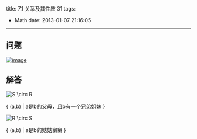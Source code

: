 title: 7.1 关系及其性质 31
tags:
  - Math
date: 2013-01-07 21:16:05
---

## 问题

[![image](http://freewind.me/wp-content/uploads/2013/01/image_thumb137.png "image")](http://freewind.me/wp-content/uploads/2013/01/image136.png)

## 解答

![S \circ R](http://chart.apis.google.com/chart?cht=tx&amp;chs=1x0&amp;chf=bg,s,FFFFFF00&amp;chco=000000&amp;chl=S%20%5Ccirc%20R)

{ (a,b) | a是b的父母，且b有一个兄弟姐妹 }

![R \circ S](http://chart.apis.google.com/chart?cht=tx&amp;chs=1x0&amp;chf=bg,s,FFFFFF00&amp;chco=000000&amp;chl=R%20%5Ccirc%20S)

{ (a,b) |  a是b的姑姑舅舅 }